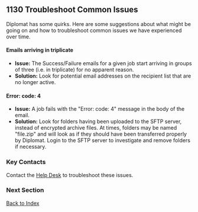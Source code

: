 ## 1130 Troubleshoot Common Issues

Diplomat has some quirks. Here are some suggestions about what might be going on and how to troubleshoot common issues we have experienced over time.


#### Emails arriving in triplicate

- **Issue:** The Success/Failure emails for a given job start arriving in groups of three (i.e. in triplicate) for no apparent reason.
- **Solution:** Look for potential email addresses on the recipient list that are no longer active.


#### Error: code: 4

- **Issue:** A job fails with the "Error: code: 4" message in the body of the email.
- **Solution:** Look for folders having been uploaded to the SFTP server, instead of encrypted archive files. At times, folders may be named "file.zip" and will look as if they should have been transferred properly by Diplomat. Login to the SFTP server to investigate and remove folders if necessary.


### Key Contacts

Contact the [Help Desk](http://helpdeskselfservice.partners.org/) to troubleshoot these issues.


### Next Section

[Back to Index](https://github.com/sleepepi/howto/blob/master/README.md)
